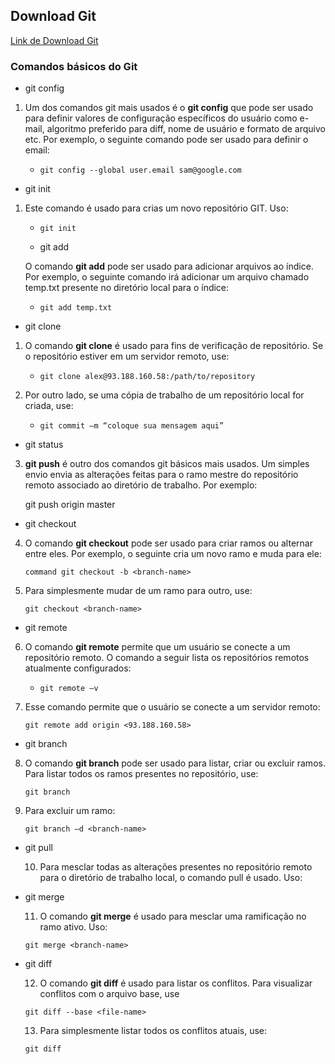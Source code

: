 ## Download Git

[Link de Download Git](https://git-scm.com/downloads)

### Comandos básicos do Git

- git config

  

1. Um dos comandos git mais usados é o **git config** que pode ser usado para definir valores de configuração específicos do usuário como e-mail, algoritmo preferido para diff, nome de usuário e formato de arquivo etc. Por exemplo, o seguinte comando pode ser usado para definir o email:

   - ```
     git config --global user.email sam@google.com
     ```

- git init

1. Este comando é usado para crias um novo repositório GIT. Uso:

   - ```
     git init
     ```

   - git add

   O comando **git add** pode ser usado para adicionar arquivos ao índice. Por exemplo, o seguinte comando irá adicionar um arquivo chamado temp.txt presente no diretório local para o índice:

   - ```
     git add temp.txt
     ```

- git clone

1. O comando **git clone** é usado para fins de verificação de repositório. Se o repositório estiver em um servidor remoto, use:

   - ```
     git clone alex@93.188.160.58:/path/to/repository
     ```

2. Por outro lado, se uma cópia de trabalho de um repositório local for criada, use:

   - ```
     git commit –m “coloque sua mensagem aqui”
     ```

- git status

3. **git push** é outro dos comandos git básicos mais usados. Um simples envio envia as alterações feitas para o ramo mestre do repositório remoto associado ao diretório de trabalho. Por exemplo:

   git push origin master

- git checkout

4. O comando **git checkout** pode ser usado para criar ramos ou alternar entre eles. Por exemplo, o seguinte cria um novo ramo e muda para ele:

   ```
   command git checkout -b <branch-name>
   ```

5. Para simplesmente mudar de um ramo para outro, use:

   ```
   git checkout <branch-name>
   ```

- git remote

6. O comando **git remote** permite que um usuário se conecte a um repositório remoto. O comando a seguir lista os repositórios remotos atualmente configurados:

   - ```
     git remote –v
     ```

7. Esse comando permite que o usuário se conecte a um servidor remoto:

   ```
   git remote add origin <93.188.160.58>
   ```

- git branch

8. O comando **git branch** pode ser usado para listar, criar ou excluir ramos. Para listar todos os ramos presentes no repositório, use:

   ```
   git branch
   ```

9. Para excluir um ramo:

   ```
   git branch –d <branch-name>
   ```

- git pull

  10. Para mesclar todas as alterações presentes no repositório remoto para o diretório de trabalho local, o comando pull é usado. Uso:

- git merge

  11. O comando **git merge** é usado para mesclar uma ramificação no ramo ativo. Uso:

  ```
  git merge <branch-name>
  ```

- git diff

  12. O comando **git diff** é usado para listar os conflitos. Para visualizar conflitos com o arquivo base, use

  ```
  git diff --base <file-name>
  ```

  13. Para simplesmente listar todos os conflitos atuais, use:

  ```
  git diff
  ```